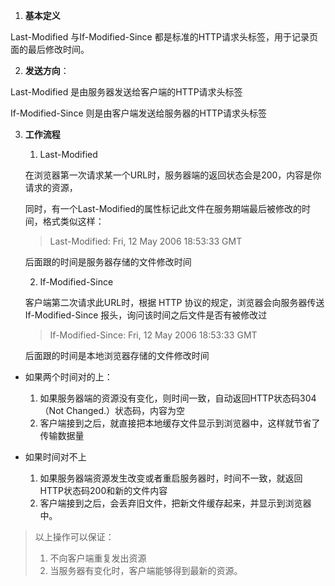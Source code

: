 1. **基本定义**

Last-Modified 与If-Modified-Since 都是标准的HTTP请求头标签，用于记录页面的最后修改时间。

2. **发送方向**：

Last-Modified 是由服务器发送给客户端的HTTP请求头标签  

If-Modified-Since 则是由客户端发送给服务器的HTTP请求头标签

3. **工作流程**

	1. Last-Modified
	
	在浏览器第一次请求某一个URL时，服务器端的返回状态会是200，内容是你请求的资源，
	
	同时，有一个Last-Modified的属性标记此文件在服务期端最后被修改的时间，格式类似这样：
	
	> Last-Modified: Fri, 12 May 2006 18:53:33 GMT

	后面跟的时间是服务器存储的文件修改时间
	
	2. If-Modified-Since

	客户端第二次请求此URL时，根据 HTTP 协议的规定，浏览器会向服务器传送 If-Modified-Since 报头，询问该时间之后文件是否有被修改过
	
	> If-Modified-Since: Fri, 12 May 2006 18:53:33 GMT
	
	后面跟的时间是本地浏览器存储的文件修改时间
	

	
- 如果两个时间对的上：

	1. 如果服务器端的资源没有变化，则时间一致，自动返回HTTP状态码304（Not Changed.）状态码，内容为空
	2. 客户端接到之后，就直接把本地缓存文件显示到浏览器中，这样就节省了传输数据量


- 如果时间对不上

	1. 如果服务器端资源发生改变或者重启服务器时，时间不一致，就返回HTTP状态码200和新的文件内容
	2. 客户端接到之后，会丢弃旧文件，把新文件缓存起来，并显示到浏览器中。

> 以上操作可以保证：
> 1. 不向客户端重复发出资源
> 2. 当服务器有变化时，客户端能够得到最新的资源。
